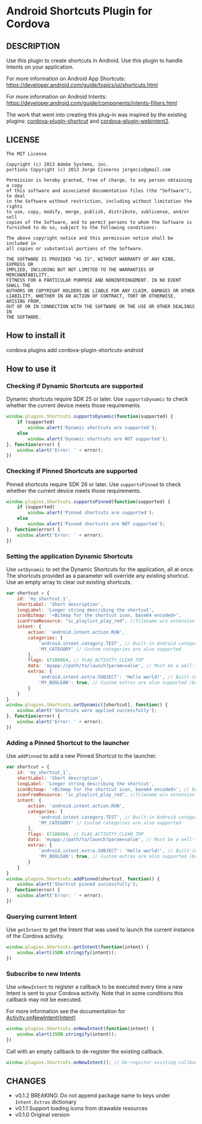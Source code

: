 # Android Shortcuts Plugin for Cordova 

## DESCRIPTION

Use this plugin to create shortcuts in Android. Use this plugin to handle Intents on your application.

For more information on Android App Shortcuts: https://developer.android.com/guide/topics/ui/shortcuts.html

For more information on Android Intents: https://developer.android.com/guide/components/intents-filters.html

The work that went into creating this plug-in was inspired by the existing plugins: [cordova-plugin-shortcut](https://github.com/jorgecis/ShortcutPlugin) and [cordova-plugin-webintent2](https://github.com/okwei2000/webintent).

## LICENSE

	The MIT License

	Copyright (c) 2013 Adobe Systems, inc.
	portions Copyright (c) 2013 Jorge Cisneros jorgecis@gmail.com

	Permission is hereby granted, free of charge, to any person obtaining a copy
	of this software and associated documentation files (the "Software"), to deal
	in the Software without restriction, including without limitation the rights
	to use, copy, modify, merge, publish, distribute, sublicense, and/or sell
	copies of the Software, and to permit persons to whom the Software is
	furnished to do so, subject to the following conditions:

	The above copyright notice and this permission notice shall be included in
	all copies or substantial portions of the Software.

	THE SOFTWARE IS PROVIDED "AS IS", WITHOUT WARRANTY OF ANY KIND, EXPRESS OR
	IMPLIED, INCLUDING BUT NOT LIMITED TO THE WARRANTIES OF MERCHANTABILITY,
	FITNESS FOR A PARTICULAR PURPOSE AND NONINFRINGEMENT. IN NO EVENT SHALL THE
	AUTHORS OR COPYRIGHT HOLDERS BE LIABLE FOR ANY CLAIM, DAMAGES OR OTHER
	LIABILITY, WHETHER IN AN ACTION OF CONTRACT, TORT OR OTHERWISE, ARISING FROM,
	OUT OF OR IN CONNECTION WITH THE SOFTWARE OR THE USE OR OTHER DEALINGS IN
	THE SOFTWARE.


## How to install it

  cordova plugins add cordova-plugin-shortcuts-android

## How to use it

### Checking if Dynamic Shortcuts are supported

Dynamic shortcuts require SDK 25 or later. Use `supportsDynamic` to check whether the current device meets those requirements.

```javascript
window.plugins.Shortcuts.supportsDynamic(function(supported) { 
	if (supported)
		window.alert('Dynamic shortcuts are supported');
	else
		window.alert('Dynamic shortcuts are NOT supported');
}, function(error) {
	window.alert('Error: ' + error);
})
```

### Checking if Pinned Shortcuts are supported

Pinned shortcuts require SDK 26 or later. Use `supportsPinned` to check whether the current device meets those requirements.

```javascript
window.plugins.Shortcuts.supportsPinned(function(supported) { 
	if (supported)
		window.alert('Pinned shortcuts are supported');
	else
		window.alert('Pinned shortcuts are NOT supported');
}, function(error) {
	window.alert('Error: ' + error);
})
```

### Setting the application Dynamic Shortcuts

Use `setDynamic` to set the Dynamic Shortcuts for the application, all at once. The shortcuts provided as a parameter will override any existing shortcut. Use an empty array to clear out existing shortcuts.

```javascript
var shortcut = {
	id: 'my_shortcut_1',
	shortLabel: 'Short description',
	longLabel: 'Longer string describing the shortcut',
	iconBitmap: '<Bitmap for the shortcut icon, base64 encoded>',
	iconFromResource: "ic_playlist_play_red", //filename w/o extension of an icon that resides on res/drawable-* (hdpi,mdpi..)
	intent: {
		action: 'android.intent.action.RUN',
		categories: [
			'android.intent.category.TEST', // Built-in Android category
			'MY_CATEGORY' // Custom categories are also supported
		],
		flags: 67108864, // FLAG_ACTIVITY_CLEAR_TOP
		data: 'myapp://path/to/launch?param=value', // Must be a well-formed URI
		extras: {
			'android.intent.extra.SUBJECT': 'Hello world!', // Built-in Android extra (string)
			'MY_BOOLEAN': true, // Custom extras are also supported (boolean, number and string only)
		}
	}
}
window.plugins.Shortcuts.setDynamic([shortcut], function() {
	window.alert('Shortcuts were applied successfully');
}, function(error) {
	window.alert('Error: ' + error);
})
```

### Adding a Pinned Shortcut to the launcher

Use `addPinned` to add a new Pinned Shortcut to the launcher.

```javascript
var shortcut = {
	id: 'my_shortcut_1',
	shortLabel: 'Short description',
	longLabel: 'Longer string describing the shortcut',
	iconBitmap: '<Bitmap for the shortcut icon, base64 encoded>', // Defaults to the main application icon
	iconFromResource: "ic_playlist_play_red", //filename w/o extension of an icon that resides on res/drawable-* (hdpi,mdpi..)
	intent: {
		action: 'android.intent.action.RUN',
		categories: [
			'android.intent.category.TEST', // Built-in Android category
			'MY_CATEGORY' // Custom categories are also supported
		],
		flags: 67108864, // FLAG_ACTIVITY_CLEAR_TOP
		data: 'myapp://path/to/launch?param=value', // Must be a well-formed URI
		extras: {
			'android.intent.extra.SUBJECT': 'Hello world!', // Built-in Android extra (string)
			'MY_BOOLEAN': true, // Custom extras are also supported (boolean, number and string only)
		}
	}
}
window.plugins.Shortcuts.addPinned(shortcut, function() {
	window.alert('Shortcut pinned successfully');
}, function(error) {
	window.alert('Error: ' + error);
})
```

### Querying current Intent

Use `getIntent` to get the Intent that was used to launch the current instance of the Cordova activity.

```javascript
window.plugins.Shortcuts.getIntent(function(intent) {
	window.alert(JSON.stringify(intent));
})
```

### Subscribe to new Intents

Use `onNewIntent` to register a callback to be executed every time a new Intent is sent to your Cordova activity. Note that in some conditions this callback may not be executed. 

For more information see the documentation for [Activity.onNewIntent(Intent)](https://developer.android.com/reference/android/app/Activity.html#onNewIntent(android.content.Intent))

```javascript
window.plugins.Shortcuts.onNewIntent(function(intent) {
	window.alert(JSON.stringify(intent));
})
```

Call with an empty callback to de-register the existing callback.

```javascript
window.plugins.Shortcuts.onNewIntent(); // De-register existing callback
```

## CHANGES

* v0.1.2 BREAKING: Do not append package name to keys under `Intent.Extras` dictionary
* v0.1.1 Support loading icons from drawable resources
* v0.1.0 Original version